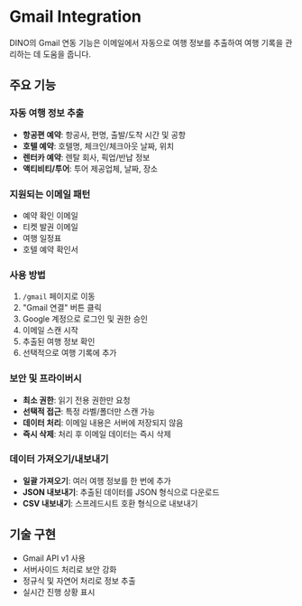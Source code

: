 # Gmail Integration

DINO의 Gmail 연동 기능은 이메일에서 자동으로 여행 정보를 추출하여 여행 기록을 관리하는 데 도움을 줍니다.

## 주요 기능

### 자동 여행 정보 추출

- **항공편 예약**: 항공사, 편명, 출발/도착 시간 및 공항
- **호텔 예약**: 호텔명, 체크인/체크아웃 날짜, 위치
- **렌터카 예약**: 렌탈 회사, 픽업/반납 정보
- **액티비티/투어**: 투어 제공업체, 날짜, 장소

### 지원되는 이메일 패턴

- 예약 확인 이메일
- 티켓 발권 이메일
- 여행 일정표
- 호텔 예약 확인서

### 사용 방법

1. `/gmail` 페이지로 이동
2. "Gmail 연결" 버튼 클릭
3. Google 계정으로 로그인 및 권한 승인
4. 이메일 스캔 시작
5. 추출된 여행 정보 확인
6. 선택적으로 여행 기록에 추가

### 보안 및 프라이버시

- **최소 권한**: 읽기 전용 권한만 요청
- **선택적 접근**: 특정 라벨/폴더만 스캔 가능
- **데이터 처리**: 이메일 내용은 서버에 저장되지 않음
- **즉시 삭제**: 처리 후 이메일 데이터는 즉시 삭제

### 데이터 가져오기/내보내기

- **일괄 가져오기**: 여러 여행 정보를 한 번에 추가
- **JSON 내보내기**: 추출된 데이터를 JSON 형식으로 다운로드
- **CSV 내보내기**: 스프레드시트 호환 형식으로 내보내기

## 기술 구현

- Gmail API v1 사용
- 서버사이드 처리로 보안 강화
- 정규식 및 자연어 처리로 정보 추출
- 실시간 진행 상황 표시
